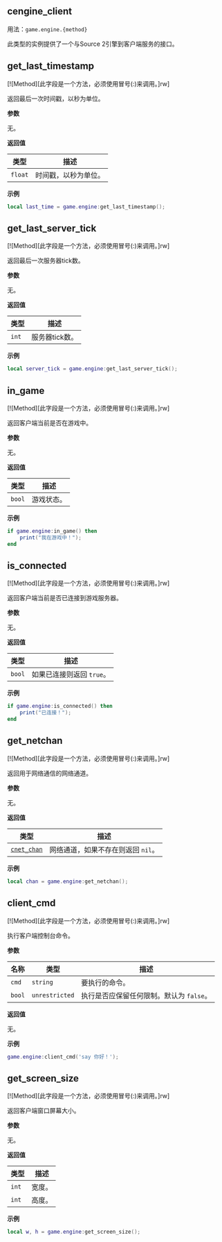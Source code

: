 ## cengine_client

用法：`game.engine.{method}`

此类型的实例提供了一个与Source 2引擎到客户端服务的接口。

## get_last_timestamp

[![Method][此字段是一个方法，必须使用冒号(:)来调用。]rw]

返回最后一次时间戳，以秒为单位。

**参数**

无。

**返回值**

| 类型 | 描述 |
| ---- | ----------- |
| `float` | 时间戳，以秒为单位。 |

**示例**

```lua
local last_time = game.engine:get_last_timestamp();
```

## get_last_server_tick

[![Method][此字段是一个方法，必须使用冒号(:)来调用。]rw]

返回最后一次服务器tick数。

**参数**

无。

**返回值**

| 类型 | 描述 |
| ---- | ----------- |
| `int` | 服务器tick数。 |

**示例**

```lua
local server_tick = game.engine:get_last_server_tick();
```

## in_game

[![Method][此字段是一个方法，必须使用冒号(:)来调用。]rw]

返回客户端当前是否在游戏中。

**参数**

无。

**返回值**

| 类型 | 描述 |
| ---- | ----------- |
| `bool` | 游戏状态。 |

**示例**

```lua
if game.engine:in_game() then
    print("我在游戏中！");
end
```

## is_connected

[![Method][此字段是一个方法，必须使用冒号(:)来调用。]rw]

返回客户端当前是否已连接到游戏服务器。

**参数**

无。

**返回值**

| 类型 | 描述 |
| ---- | ----------- |
| `bool` | 如果已连接则返回 `true`。 |

**示例**

```lua
if game.engine:is_connected() then
    print("已连接！");
end
```

## get_netchan

[![Method][此字段是一个方法，必须使用冒号(:)来调用。]rw]

返回用于网络通信的网络通道。

**参数**

无。

**返回值**

| 类型 | 描述 |
| ---- | ----------- |
| [`cnet_chan`](/api/game/cengine-client/cnet-chan "提供了一个与网络通道类进行交互的接口") | 网络通道，如果不存在则返回 `nil`。 |

**示例**

```lua
local chan = game.engine:get_netchan();
```

## client_cmd

[![Method][此字段是一个方法，必须使用冒号(:)来调用。]rw]

执行客户端控制台命令。

**参数**

| 名称 | 类型 | 描述 |
| ---- | ---- | ----------- |
| `cmd` | `string` | 要执行的命令。 |
| `bool` | `unrestricted` | 执行是否应保留任何限制。默认为 `false`。 |

**返回值**

无。

**示例**

```lua
game.engine:client_cmd('say 你好！');
```

## get_screen_size

[![Method][此字段是一个方法，必须使用冒号(:)来调用。]rw]

返回客户端窗口屏幕大小。

**参数**

无。

**返回值**

| 类型 | 描述 |
| ---- | ----------- |
| `int` | 宽度。 |
| `int` | 高度。 |

**示例**

```lua
local w, h = game.engine:get_screen_size();
```
